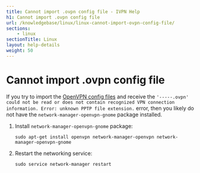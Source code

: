 ```yaml
---
title: Cannot import .ovpn config file - IVPN Help
h1: Cannot import .ovpn config file
url: /knowledgebase/linux/linux-cannot-import-ovpn-config-file/
sections:
    - linux
sectionTitle: Linux
layout: help-details
weight: 50
---
```

# Cannot import .ovpn config file

If you try to import the [OpenVPN config files](/openvpn-config) and receive the `'-----.ovpn' could not be read or does not contain recognized VPN connection information. Error: unknown PPTP file extension.` error, then you likely do not have the `network-manager-openvpn-gnome` package installed.

1.  Install `network-manager-openvpn-gnome` package:

    ```
    sudo apt-get install openvpn network-manager-openvpn network-manager-openvpn-gnome
    ```

2.  Restart the networking service:

    ```
    sudo service network-manager restart
    ```

